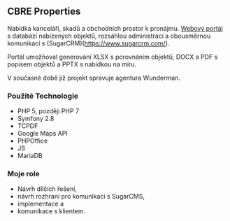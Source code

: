 ## CBRE Properties
Nabídka kanceláří, skadů a obchodních prostor k pronájmu. [Webový portál](https://www.cbreproperties.cz) s databází nabízených objektů, rozsáhlou administrací a obousměrnou komunikací s (SugarCRM)(https://www.sugarcrm.com/).

Portál umožňoval generování XLSX s porovnáním objektů, DOCX a PDF s popisem objektů a PPTX s nabídkou na míru.

V současné době již projekt spravuje agentura Wunderman.

### Použité Technologie
 * PHP 5, později PHP 7
 * Symfony 2.8
 * TCPDF
 * Google Maps API
 * PHPOffice
 * JS
 * MariaDB

### Moje role
 * Návrh dílčích řešení,
 * návrh rozhraní pro komunikaci s SugarCMS,
 * implementace a
 * komunikace s klientem.


